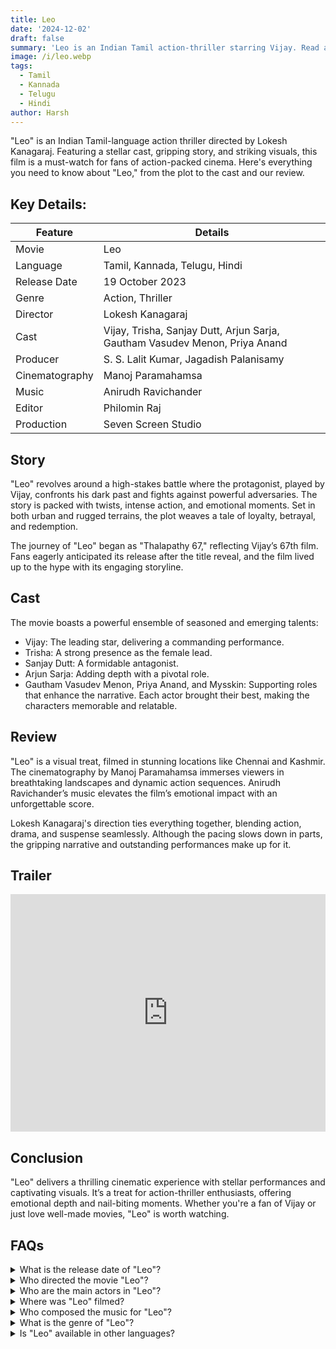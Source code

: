 ```yaml
---
title: Leo
date: '2024-12-02'
draft: false
summary: 'Leo is an Indian Tamil action-thriller starring Vijay. Read about its story, cast, review, and why this film is a must-watch for action lovers!'
image: /i/leo.webp
tags:
  - Tamil
  - Kannada
  - Telugu
  - Hindi
author: Harsh
---
```


"Leo" is an Indian Tamil-language action thriller directed by Lokesh Kanagaraj. Featuring a stellar cast, gripping story, and striking visuals, this film is a must-watch for fans of action-packed cinema. Here's everything you need to know about "Leo," from the plot to the cast and our review.

## Key Details:

| Feature        | Details                                                                     |
| -------------- | --------------------------------------------------------------------------- |
| Movie          | Leo                                                                         |
| Language       | Tamil, Kannada, Telugu, Hindi                                               |
| Release Date   | 19 October 2023                                                             |
| Genre          | Action, Thriller                                                            |
| Director       | Lokesh Kanagaraj                                                            |
| Cast           | Vijay, Trisha, Sanjay Dutt, Arjun Sarja, Gautham Vasudev Menon, Priya Anand |
| Producer       | S. S. Lalit Kumar, Jagadish Palanisamy                                      |
| Cinematography | Manoj Paramahamsa                                                           |
| Music          | Anirudh Ravichander                                                         |
| Editor         | Philomin Raj                                                                |
| Production     | Seven Screen Studio                                                         |

## Story

"Leo" revolves around a high-stakes battle where the protagonist, played by Vijay, confronts his dark past and fights against powerful adversaries. The story is packed with twists, intense action, and emotional moments. Set in both urban and rugged terrains, the plot weaves a tale of loyalty, betrayal, and redemption.

The journey of "Leo" began as "Thalapathy 67," reflecting Vijay’s 67th film. Fans eagerly anticipated its release after the title reveal, and the film lived up to the hype with its engaging storyline.

## Cast

The movie boasts a powerful ensemble of seasoned and emerging talents:

- Vijay: The leading star, delivering a commanding performance.
- Trisha: A strong presence as the female lead.
- Sanjay Dutt: A formidable antagonist.
- Arjun Sarja: Adding depth with a pivotal role.
- Gautham Vasudev Menon, Priya Anand, and Mysskin: Supporting roles that enhance the narrative.
  Each actor brought their best, making the characters memorable and relatable.

## Review

"Leo" is a visual treat, filmed in stunning locations like Chennai and Kashmir. The cinematography by Manoj Paramahamsa immerses viewers in breathtaking landscapes and dynamic action sequences. Anirudh Ravichander’s music elevates the film’s emotional impact with an unforgettable score.

Lokesh Kanagaraj's direction ties everything together, blending action, drama, and suspense seamlessly. Although the pacing slows down in parts, the gripping narrative and outstanding performances make up for it.

## Trailer

<iframe width="100%" height="380" src="https://www.youtube.com/embed/Po3jStA673E" title={title} frameborder="0" allow="accelerometer; autoplay; clipboard-write; encrypted-media; gyroscope; picture-in-picture; web-share" referrerpolicy="strict-origin-when-cross-origin" allowfullscreen loading="lazy"></iframe>

## Conclusion

"Leo" delivers a thrilling cinematic experience with stellar performances and captivating visuals. It’s a treat for action-thriller enthusiasts, offering emotional depth and nail-biting moments. Whether you're a fan of Vijay or just love well-made movies, "Leo" is worth watching.

## FAQs

<details>
    <summary>What is the release date of "Leo"?</summary>
    <p>"Leo" was released on October 19, 2023.</p>
</details>

<details>
    <summary>Who directed the movie "Leo"?</summary>
    <p>Lokesh Kanagaraj directed the movie.</p>
</details>

<details>
    <summary>Who are the main actors in "Leo"?</summary>
    <p>Vijay, Trisha, Sanjay Dutt, and Arjun Sarja lead the cast.</p>
</details>

<details>
    <summary>Where was "Leo" filmed?</summary>
    <p>Key scenes were filmed in Chennai and Kashmir.</p>
</details>

<details>
    <summary>Who composed the music for "Leo"?</summary>
    <p>Anirudh Ravichander composed the music.</p>
</details>

<details>
    <summary>What is the genre of "Leo"?</summary>
    <p>"Leo" is an action-thriller movie.</p>
</details>

<details>
    <summary>Is "Leo" available in other languages?</summary>
    <p>Yes, it is available in Tamil, Kannada, Telugu, and Hindi.</p>
</details>
